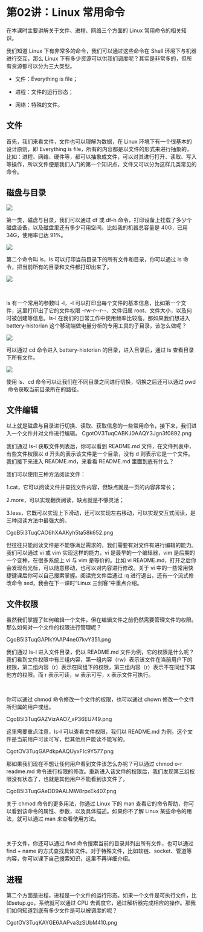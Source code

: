 # 第02讲：Linux 常用命令

在本课时主要讲解关于文件、进程、网络三个方面的 Linux 常用命令的相关知识。

我们知道 Linux 下有非常多的命令，我们可以通过这些命令在 Shell 环境下与机器进行交互，那么 Linux 下有多少资源可以供我们调度呢？其实是非常多的，但所有资源都可以分为三大类型。

* 文件：Everything is file；

* 进程：文件的运行形态；

* 网络：特殊的文件。

## 文件

首先，我们来看文件，文件也可以理解为数据，在 Linux 环境下有一个很基本的设计原则，即 Everything is file，所有的内容都是以文件的形式来进行抽象的，比如：进程、网络、硬件等，都可以抽象成文件，可以对其进行打开、读取、写入等操作，所以文件便是我们入门的第一个知识点，文件又可以分为这样几类常见的命令。

## 磁盘与目录

![](/static/image/CgotOV3Tup-AG_EQAAL0lCLE7zk733.png)

第一类，磁盘与目录，我们可以通过 df 或 df-h 命令，打印设备上挂载了多少个磁盘设备，以及磁盘里还有多少可用空间。比如我的机器总容量是 40G，已用 34G，使用率已达 91%。

![](/static/image/CgoB5l3Tup-ADQLAAANXFk643ts803.png)

第二个命令叫 ls，ls 可以打印当前目录下的所有文件和目录，你可以通过 ls 命令，把当前所有的目录和文件都打印出来了。

![](/static/image/CgotOV3Tup-ADf9JAANefM9Rhwg364.png)

     

ls 有一个常用的参数叫 -l，-l 可以打印出每个文件的基本信息，比如第一个文件，这里打印出了它的文件权限 -rw-r--r--、文件归属 root、文件大小，以及何时被创建等信息。ls-l 在我们的日常工作中使用频率比较高。那如果我们想进入 battery-historian 这个移动端做电量分析的专用工具的子目录，该怎么做呢？

![](/static/image/CgoB5l3TuqCAQUV2AAQ_154z-Wg836.png)

可以通过 cd 命令进入 battery-historian 的目录，进入目录后，通过 ls 查看目录下所有文件。

![](/static/image/CgotOV3TuqCAP51TAASKn8MrnI4613.png)

使用 ls、cd 命令可以让我们在不同目录之间进行切换，切换之后还可以通过 pwd  命令获取当前目录所在的路径。

## 文件编辑

以上就是磁盘与目录进行切换、读取、获取信息的一些常用命令，接下来，我们进入一个文件并对文件进行编辑。
CgotOV3TuqCABKJ0AAQY3Jgn3f0892.png

我们通过 ls-l 获取文件列表后，你可以看到 README.md 文件，在文件列表中，有些文件权限以 d 开头的表示该文件是一个目录，没有 d 则表示它是一个文件。我们接下来进入 README.md，来看看 README.md 里面到底有什么？



我们可以使用三种方法阅读文件：

1.cat，它可以阅读文件并查找文件内容，但缺点就是一页的内容非常长；

2.more，可以实现翻页阅读，缺点就是不够灵活；

3.less，它既可以实现上下滑动，还可以实现左右移动，可以实现交互式阅读，是三种阅读方法中最强大的。

CgoB5l3TuqCAO6hXAAKyh5ta58k652.png

但往往只能阅读文件是不能够满足需求的，我们需要有对文件有进行编辑的能力。我们可以通过 vi 或 vim 实现这样的能力，vi 是最早的一个编辑器，vim 是后期的一个变种，在很多系统上 vi 与 vim 是等价的。比如 vi README.md，打开之后你会发现有光标，可以随意移动，也可以对内容进行修改。关于 vi 中的一些常用快捷键课后你可以自己搜索掌握。阅读完文件后通过 :q 进行退出，还有一个流式修改命令 sed，我会在下一课时“Linux 三剑客”中重点介绍。


## 文件权限                               

虽然我们掌握了如何编辑一个文件，但在编辑文件之前仍然需要管理文件的权限。那么如何对一个文件的权限进行管理呢？

CgoB5l3TuqGAPlkYAAP4ne07kvY351.png


我们通过 ls-l 进入文件目录，仍以 README.md 文件为例，它的权限是什么呢？我们看到文件权限中有三组内容，第一组内容（rw）表示该文件在当前用户下的权限，第二组内容（r）表示在同组下的权限，第三组内容（r）表示不在同组下其他方的权限。而 r 表示可读，w 表示可写，x 表示文件可执行。

                    

你可以通过 chmod 命令修改一个文件的权限，也可以通过 chown 修改一个文件所归属的用户或组。

CgoB5l3TuqGAZVizAAO7_xP36EU749.png


这里需要重点注意，ls-l 可以查看文件权限，我们以 README.md 为例，这个文件是当前用户可读可写，但其他用户能读不能写的。   

CgotOV3TuqGAPdkpAAQUyxFIc9Y577.png

那如果我们现在不想让任何用户看到文件该怎么办呢？可以通过 chmod o-r readme.md 命令进行权限的修改。重新进入该文件的权限后，我们发现第三组权限没有状态了，也就是其他用户不能看到该文件了。

CgoB5l3TuqGAeDD9AALMW8rpxEk407.png

关于 chmod 命令的更多用法，你通过 Linux 下的 man 查看它的命令帮助，你可以看到该命令的属性、参数，以及具体描述。如果你不了解 Linux 某些命令的用法，就可以通过 man 来查看使用方法。  

                    

关于文件，你还可以通过 find 命令搜索当前的目录并列出所有文件，也可以通过 find + name 的方式查找具体文件。对于特殊文件，比如软链、socket、管道等内容，你可以课下自己搜索知识，这里不再详细介绍。

## 进程   

第二个方面是进程，进程是一个文件的运行形态。如果一个文件是可执行文件，比如setup.go，系统就可以通过 CPU 去调度它，通过解析器完成相应的操作。那我们如何知道到底有多少文件是可以被调度的呢？

CgotOV3TuqKAYGE6AAPva3zSUbM410.png